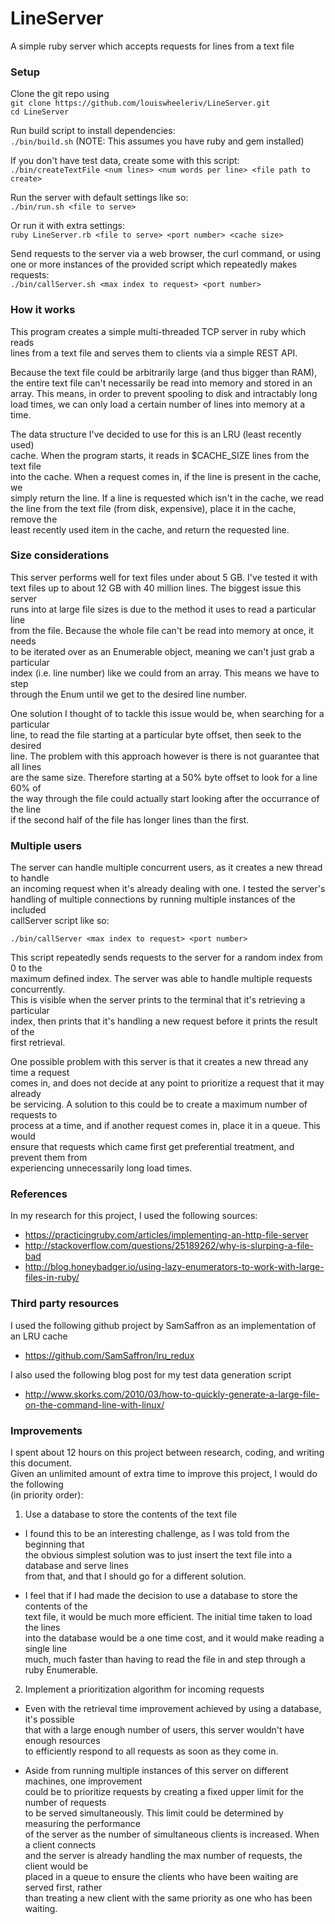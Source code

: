 # LineServer
A simple ruby server which accepts requests for lines from a text file

### Setup
Clone the git repo using  
`git clone https://github.com/louiswheeleriv/LineServer.git`  
`cd LineServer`  

Run build script to install dependencies:  
`./bin/build.sh` (NOTE: This assumes you have ruby and gem installed)

If you don't have test data, create some with this script:  
`./bin/createTextFile <num lines> <num words per line> <file path to create>`  

Run the server with default settings like so:  
`./bin/run.sh <file to serve>`  

Or run it with extra settings:  
`ruby LineServer.rb <file to serve> <port number> <cache size>`  

Send requests to the server via a web browser, the curl command, or using  
one or more instances of the provided script which repeatedly makes requests:  
`./bin/callServer.sh <max index to request> <port number>`  

### How it works
This program creates a simple multi-threaded TCP server in ruby which reads  
lines from a text file and serves them to clients via a simple REST API.  

Because the text file could be arbitrarily large (and thus bigger than RAM),  
the entire text file can't necessarily be read into memory and stored in an  
array.  This means, in order to prevent spooling to disk and intractably long  
load times, we can only load a certain number of lines into memory at a time.  

The data structure I've decided to use for this is an LRU (least recently used)  
cache.  When the program starts, it reads in $CACHE_SIZE lines from the text file  
into the cache.  When a request comes in, if the line is present in the cache, we  
simply return the line.  If a line is requested which isn't in the cache, we read  
the line from the text file (from disk, expensive), place it in the cache, remove the  
least recently used item in the cache, and return the requested line.

### Size considerations
This server performs well for text files under about 5 GB.  I've tested it with  
text files up to about 12 GB with 40 million lines.  The biggest issue this server  
runs into at large file sizes is due to the method it uses to read a particular line  
from the file.  Because the whole file can't be read into memory at once, it needs  
to be iterated over as an Enumerable object, meaning we can't just grab a particular  
index (i.e. line number) like we could from an array.  This means we have to step  
through the Enum until we get to the desired line number.

One solution I thought of to tackle this issue would be, when searching for a particular  
line, to read the file starting at a particular byte offset, then seek to the desired  
line.  The problem with this approach however is there is not guarantee that all lines  
are the same size.  Therefore starting at a 50% byte offset to look for a line 60% of  
the way through the file could actually start looking after the occurrance of the line  
if the second half of the file has longer lines than the first.

### Multiple users
The server can handle multiple concurrent users, as it creates a new thread to handle  
an incoming request when it's already dealing with one.  I tested the server's  
handling of multiple connections by running multiple instances of the included  
callServer script like so:  

`./bin/callServer <max index to request> <port number>`  

This script repeatedly sends requests to the server for a random index from 0 to the  
maximum defined index.  The server was able to handle multiple requests concurrently.  
This is visible when the server prints to the terminal that it's retrieving a particular  
index, then prints that it's handling a new request before it prints the result of the  
first retrieval.

One possible problem with this server is that it creates a new thread any time a request  
comes in, and does not decide at any point to prioritize a request that it may already  
be servicing.  A solution to this could be to create a maximum number of requests to  
process at a time, and if another request comes in, place it in a queue.  This would  
ensure that requests which came first get preferential treatment, and prevent them from  
experiencing unnecessarily long load times.

### References
In my research for this project, I used the following sources:  

- https://practicingruby.com/articles/implementing-an-http-file-server  
- http://stackoverflow.com/questions/25189262/why-is-slurping-a-file-bad  
- http://blog.honeybadger.io/using-lazy-enumerators-to-work-with-large-files-in-ruby/  

### Third party resources
I used the following github project by SamSaffron as an implementation of an LRU cache  

- https://github.com/SamSaffron/lru_redux  

I also used the following blog post for my test data generation script

- http://www.skorks.com/2010/03/how-to-quickly-generate-a-large-file-on-the-command-line-with-linux/  

### Improvements
I spent about 12 hours on this project between research, coding, and writing this document.  
Given an unlimited amount of extra time to improve this project, I would do the following  
(in priority order):

1. Use a database to store the contents of the text file  

  * I found this to be an interesting challenge, as I was told from the beginning that  
    the obvious simplest solution was to just insert the text file into a database and serve lines  
    from that, and that I should go for a different solution.  

  * I feel that if I had made the decision to use a database to store the contents of the  
    text file, it would be much more efficient.  The initial time taken to load the lines  
    into the database would be a one time cost, and it would make reading a single line  
    much, much faster than having to read the file in and step through a ruby Enumerable.  

2. Implement a prioritization algorithm for incoming requests  

  * Even with the retrieval time improvement achieved by using a database, it's possible  
    that with a large enough number of users, this server wouldn't have enough resources  
    to efficiently respond to all requests as soon as they come in.  

  * Aside from running multiple instances of this server on different machines, one improvement  
    could be to prioritize requests by creating a fixed upper limit for the number of requests  
    to be served simultaneously.  This limit could be determined by measuring the performance  
    of the server as the number of simultaneous clients is increased.  When a client connects  
    and the server is already handling the max number of requests, the client would be  
    placed in a queue to ensure the clients who have been waiting are served first, rather  
    than treating a new client with the same priority as one who has been waiting.  
